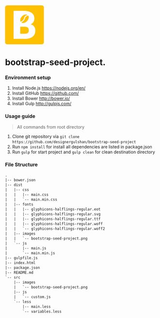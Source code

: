 ![logo](https://github.com/designergulshan/bootstrap-seed-project/blob/master/dist/images/bootstrap-seed-project.png?raw=true "Bootstrap Seed Project")

# bootstrap-seed-project.

### Environment setup
1. Install Node.js https://nodejs.org/en/
2. Install GitHub https://github.com/
3. Install Bower http://bower.io/
4. Install Gulp http://gulpjs.com/

### Usage guide

> All commands from root directory

1. Clone git repository via  `git clone https://github.com/designergulshan/bootstrap-seed-project`
2. Run `npm install` for install all dependencies are listed in package.json
3. Run `gulp` for start project and `gulp clean` for clean destination directory

### File Structure
```
.
|-- bower.json
|-- dist
|   |-- css
|   |   |-- main.css
|   |   `-- main.min.css
|   |-- fonts
|   |   |-- glyphicons-halflings-regular.eot
|   |   |-- glyphicons-halflings-regular.svg
|   |   |-- glyphicons-halflings-regular.ttf
|   |   |-- glyphicons-halflings-regular.woff
|   |   `-- glyphicons-halflings-regular.woff2
|   |-- images
|   |   `-- bootstrap-seed-project.png
|   `-- js
|       |-- main.js
|       `-- main.min.js
|-- gulpfile.js
|-- index.html
|-- package.json
|-- README.md
`-- src
    |-- images
    |   `-- bootstrap-seed-project.png
    |-- js
    |   `-- custom.js
    `-- less
        |-- main.less
        `-- variables.less
```
